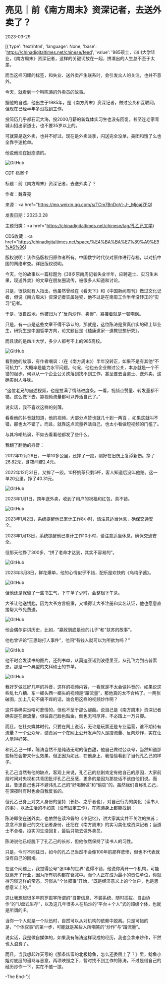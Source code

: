 # 亮见｜前《南方周末》资深记者，去送外卖了？

2023-03-29

[{'type': 'text/html', 'language': None, 'base': 'https://chinadigitaltimes.net/chinese/feed', 'value': '985硕士，四川大学毕业，《南方周末》资深记者，这样的关键词放在一起，拼凑出的人生总不至于太差。

而当这样闪耀的标签，和失业、送外卖产生联系时，会引发众人的关注，也并不意外。

今天，就看到一个叫陈涛的外卖员的故事。

据他的自述，他出生于1985年，是《南方周末》资深记者，做过公关和互联网，但现在已经半年多没找到工作。

投简历几乎都石沉大海，投2000月薪的新媒体实习生也没有回复，甚至连老家青城山招出家道士，也不要35岁以上的。

可就算是送外卖，也并不好过。现在是外卖淡季，闪送完全没单，美团和饿了么也全靠手速抢单。

他说他现在挺崩溃的。

![GitHub](https://chinadigitaltimes.net/chinese/files/2023/03/post-694338-64243e599dcd8.png)



CDT 档案卡

标题：前《南方周末》资深记者，去送外卖了？

作者：魏春亮

来源：<a href="https://mp.weixin.qq.com/s/TCm7BnDqVi-J-_MjoajZFQ)

发表日期：2023.3.28

主题归类：<a href="https://chinadigitaltimes.net/chinese/tag/孔乙己文学)

CDS收藏：<a href="https://chinadigitaltimes.net/space/%E4%BA%BA%E7%89%A9%E9%A6%86)

版权说明：该作品版权归原作者所有。中国数字时代仅对原作进行存档，以对抗中国的网络审查。详细版权说明。





今天，他的故事以一篇标题为《38岁原南周记者失业半年，应聘道士、实习生未果，现送外卖》的文章在朋友圈流传，被很多人知道和讨论。

只是，很快就有人指出，他虽然曾经在《看天下》和《中国新闻周刊》做过文化记者，但说《南方周末》资深记者实属碰瓷，他不过是在南周工作半年没转正的“实习”记者。

于是，很自然地，他被归为了“反向炒作、卖惨”，紧接着就是一顿嘲讽。

只是，有一点是这些文章不得不承认的，那就是，这位陈涛是货真价实的硕士毕业生，研究生是中国哲学方向，论文题目是《嵇康道家—道教思想研究》。

而且读的是四川大学，多少人都考不上的985高校。

![GitHub](https://chinadigitaltimes.net/chinese/files/2023/03/post-694338-64243e59c2a3c.png)

看到他的故事，有作者嘲讽：（在《南方周末》）半年没转正，如果不是有其他“不可抗力”，大概率是能力水平问题。何况，他也去企业做过公关，本身就是一个不错的起步。何以从一个企业公关跌落到找不到工作，甚至要去当道士、送外卖，这确实耐人寻味。

“这位老兄的自述视频，也是拉满了情绪进度条。一看，视频点赞量、转发量都不错。这么做下去，靠视频流量都可以养活自己了。”

说实话，我不喜欢这样的刻薄。

看看他的抖音就知道，他的视频，大部分点赞也就几十到一两百 ，如果这就叫不错，那也太不错了。而且，就靠这点流量养活自己，也太小看做短视频的门槛了。

与其冷嘲热讽，不如去看看他都发了些什么。

我翻了翻他的抖音：

2012年12月29日，一单10多公里，还摔了一跤，刚好在旧伤上复添新伤。挣了26.82元，含夜间费2.4元。

2022年12月31日，又摔了一跤，10杯奶茶只剩5杯，客人知道后没叫他赔。这一单20公里，挣了40.31元。

![GitHub](https://chinadigitaltimes.net/chinese/files/2023/03/post-694338-64243e59e8a34.png)

2023年1月1日，跨年送外卖，收到了用户的祝福和红包，真不错。

![GitHub](https://chinadigitaltimes.net/chinese/files/2023/03/post-694338-64243e5a17472.png)

2023年1月2日，系统提醒他已累计工作8小时，请注意适当休息，确保交通安全。

2023年1月13日，系统提醒他已累计工作10小时，请注意适当休息，确保交通安全。

但那天他挣了300多，“拼了老命才达到，其实不容易的”。

![GitHub](https://chinadigitaltimes.net/chinese/files/2023/03/post-694338-64243e5a2f73b.png)

2023年3月8日，鲜花爆单，他的心情似乎不错，配乐是欢快的《乌梅子酱》。

![GitHub](https://chinadigitaltimes.net/chinese/files/2023/03/post-694338-64243e5a5d1a1.png)

但他还是保留了一些书生气，下午单子少时，会整根下午茶。

大爷让他送钥匙，因为大爷方言极重，又懒得让大爷注册和实名认证，他也愿意直接帮大爷免费送。

![GitHub](https://chinadigitaltimes.net/chinese/files/2023/03/post-694338-64243e5a81c8f.png)

他会偶尔讲讲历史，比如，“嬴政到底是谁的儿子”和“扶苏的故事”。

他也曾评论“王思聪打人事件”，他问“有钱人就可以为所欲为吗？”

![GitHub](https://chinadigitaltimes.net/chinese/files/2023/03/post-694338-64243e5aaccc3.png)

他不时会发读书的图片，还列书单，从莫迪亚诺到波德里亚，从孔飞力到吉普索恩，那是一个典型的文科硕士的书单。

![GitHub](https://chinadigitaltimes.net/chinese/files/2023/03/post-694338-64243e5ad4dc6.png)

我好歹做过好几年的抖音，这样的视频内容，一看就是不太会做抖音的。如果说这些乱七八糟、东一榔头西一榔头的视频是“蹭流量”，那他真的太不合格了。一两张破图，加上几句不痛不痒的话，谁会用这样的视频炒作啊？

这件事确实没啥可悲情的，但也不至于那么龌龊。说自己是《南方周末》资深记者确实是在蹭流量，但往自己脸色贴金，倒也无可厚非，不必踏上一万只脚。

而且，在社交媒体时代，只要在网上说话，无论是玩票还是专业运营，谁不期待有流量？一个公众号，谴责另一个在网上公开发声的人是蹭流量、反向炒作，实在让人觉得好笑。

和孔乙己一样，陈涛当然不是纯洁无瑕的傻白甜，他自己做过公众号，当然知道那些标签会带来什么效果，但正因为如此，在他身上，我恰恰看到了当代孔乙己的样子。

孔乙己当然有他的缺点，客观上来说，孔乙己的悲剧肯定有他自己的原因，大家前段时间对央视和共青团批评孔乙己反感，更多的是因为那些话不该由他们说。而且，鲁迅自己也并不避讳孔乙己的“好喝懒做”和“偷窃”的。虽然我们自称孔乙己，在深夜时有时也会自我反省的。

但孔乙己身上对文人身份的坚持（长衫、之乎者也），对自己行为的美化（读书人的事），以及生活的不如意（没有固定工作），在陈涛身上都能找到：

陈涛即使在送外卖，也依然在读冷僻的《冷记忆》，讲大家其实并不关注的扶苏；念念不忘自己的文化记者身份，还把在《南方周末》的实习美化成资深记者；当道士不合格，投实习生没回复，最后只能去做外卖员。

陈涛说他已经脱下了孔乙己的长衫，但他依然保持了读书人的习性。

只是，今时不同往日，如今的孔乙己当然不会像100年前那样悲惨，但也不代表就没有自己的困境。

在这个问题上，我觉得公号“张3丰的世界”说得不错，他说你离开一个机构，可能就离开了行业，因为所有机构都在衰减中。而个人正在成为最小的责任单位，你就得习惯这样的常态，习惯从“个体叙事”开始，“既是经济意义上的个体户，也是思想意义上的。”

这让我想起很多年前罗振宇所谓的“自带信息、不装系统、随时插拔、自由协作”的“U盘式生存”，以及这几年很多人在热炒的“平台＋个人”式的超级个体，也就是所谓的IP。

当你一个人就是一个队伍时，自然可以从对机构的依赖中脱离。只是可惜的是，“个体叙事”的第一步，可能就是某些人所嘲笑的“炒作”与“蹭流量”。

说实话，我是做自媒体的，如果我有陈涛这样现成的经历，我也会拿来炒作，不然也太浪费了。

而且，当我想起昨天写的《那条炫富的北极鲶鱼，怎么还委屈上了？》里，鲶鱼小姐对底层的谩骂与恶意，两项映照之下，暂时找不到工作的陈涛，不过是借自己的经历炒作一下，实在不值一提。

-The End-'}]